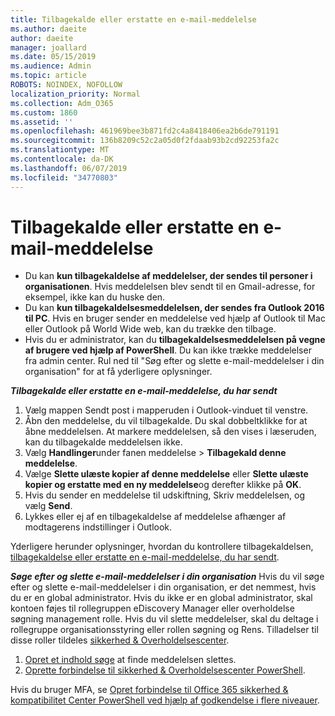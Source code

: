 ```yaml
---
title: Tilbagekalde eller erstatte en e-mail-meddelelse
ms.author: daeite
author: daeite
manager: joallard
ms.date: 05/15/2019
ms.audience: Admin
ms.topic: article
ROBOTS: NOINDEX, NOFOLLOW
localization_priority: Normal
ms.collection: Adm_O365
ms.custom: 1860
ms.assetid: ''
ms.openlocfilehash: 461969bee3b871fd2c4a8418406ea2b6de791191
ms.sourcegitcommit: 136b8209c52c2a05d0f2fdaab93b2cd92253fa2c
ms.translationtype: MT
ms.contentlocale: da-DK
ms.lasthandoff: 06/07/2019
ms.locfileid: "34770803"
---
```

# <a name="recall-or-replace-an-email-message"></a>Tilbagekalde eller erstatte en e-mail-meddelelse

- Du kan **kun tilbagekaldelse af meddelelser, der sendes til personer i organisationen**. Hvis meddelelsen blev sendt til en Gmail-adresse, for eksempel, ikke kan du huske den.
- Du kan **kun tilbagekaldelsesmeddelelsen, der sendes fra Outlook 2016 til PC**. Hvis en bruger sender en meddelelse ved hjælp af Outlook til Mac eller Outlook på World Wide web, kan du trække den tilbage.
- Hvis du er administrator, kan du **tilbagekaldelsesmeddelelsen på vegne af brugere ved hjælp af PowerShell**. Du kan ikke trække meddelelser fra admin center. Rul ned til "Søg efter og slette e-mail-meddelelser i din organisation" for at få yderligere oplysninger.

***Tilbagekalde eller erstatte en e-mail-meddelelse, du har sendt***
1. Vælg mappen Sendt post i mapperuden i Outlook-vinduet til venstre.
2. Åbn den meddelelse, du vil tilbagekalde. Du skal dobbeltklikke for at åbne meddelelsen. At markere meddelelsen, så den vises i læseruden, kan du tilbagekalde meddelelsen ikke.
3. Vælg **Handlinger**under fanen meddelelse > **Tilbagekald denne meddelelse**.
4. Vælge **Slette ulæste kopier af denne meddelelse** eller **Slette ulæste kopier og erstatte med en ny meddelelse**og derefter klikke på **OK**.
5. Hvis du sender en meddelelse til udskiftning, Skriv meddelelsen, og vælg **Send**.
6. Lykkes eller ej af en tilbagekaldelse af meddelelse afhænger af modtagerens indstillinger i Outlook. 

Yderligere herunder oplysninger, hvordan du kontrollere tilbagekaldelsen, [tilbagekaldelse eller erstatte en e-mail-meddelelse, du har sendt](https://support.office.com/article/35027f88-d655-4554-b4f8-6c0729a723a0).

***Søge efter og slette e-mail-meddelelser i din organisation*** Hvis du vil søge efter og slette e-mail-meddelelser i din organisation, er det nemmest, hvis du er en global administrator. Hvis du ikke er en global administrator, skal kontoen føjes til rollegruppen eDiscovery Manager eller overholdelse søgning management rolle. Hvis du vil slette meddelelser, skal du deltage i rollegruppe organisationsstyring eller rollen søgning og Rens. Tilladelser til disse roller tildeles [sikkerhed & Overholdelsescenter](https://protection.office.com/).

1. [Opret et indhold søge](https://docs.microsoft.com/office365/securitycompliance/content-search) at finde meddelelsen slettes.
2. [Oprette forbindelse til sikkerhed & Overholdelsescenter PowerShell](https://docs.microsoft.com/powershell/exchange/office-365-scc/connect-to-scc-powershell/connect-to-scc-powershell?view=exchange-ps). 

Hvis du bruger MFA, se [Opret forbindelse til Office 365 sikkerhed & kompatibilitet Center PowerShell ved hjælp af godkendelse i flere niveauer](https://docs.microsoft.com/powershell/exchange/office-365-scc/connect-to-scc-powershell/mfa-connect-to-scc-powershell?view=exchange-ps). 